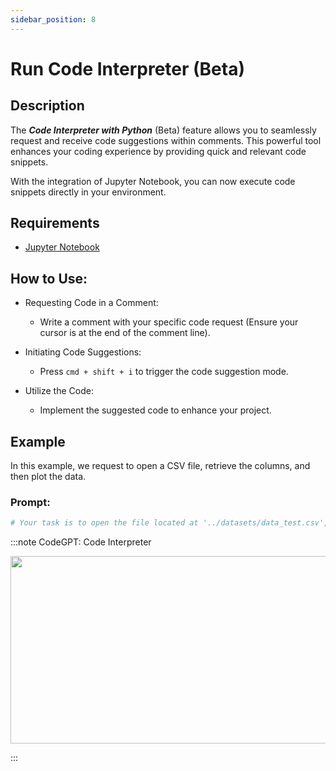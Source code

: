 ```yaml
---
sidebar_position: 8
---
```


# Run Code Interpreter (Beta)

## Description

The ***Code Interpreter with Python*** (Beta) feature allows you to seamlessly request and receive code suggestions within comments. This powerful tool enhances your coding experience by providing quick and relevant code snippets.

With the integration of Jupyter Notebook, you can now execute code snippets directly in your environment.

## Requirements
- [Jupyter Notebook](https://marketplace.visualstudio.com/items?itemName=ms-toolsai.jupyter)

## How to Use:
- Requesting Code in a Comment:
    - Write a comment with your specific code request (Ensure your cursor is at the end of the comment line).

- Initiating Code Suggestions:
    - Press ```cmd + shift + i``` to trigger the code suggestion mode.

- Utilize the Code:
    - Implement the suggested code to enhance your project.

## Example
In this example, we request to open a CSV file, retrieve the columns, and then plot the data.

### Prompt:

```python noInline
# Your task is to open the file located at '../datasets/data_test.csv', read the data, identify the columns, and then create a meaningful chart to visualize it
```

:::note CodeGPT: Code Interpreter
<p align="center">
      <img width="550" height="300" src="https://github.com/davila7/code-gpt-docs/assets/6216945/314b2a0b-c89a-4458-ae58-1dc2c58a384d" />
</p>
:::



